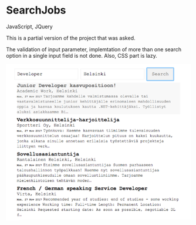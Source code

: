 # SearchJobs
JavaScript, JQuery


This is a partial version of the project that was asked.

The validation of input parameter, implemtation of more than one search option in a single input field is not done. Also, CSS part is lazy.

![Screenshot](Screen%20Shot.png)
